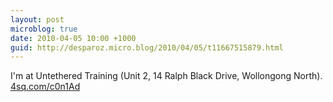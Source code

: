 ```yaml
---
layout: post
microblog: true
date: 2010-04-05 10:00 +1000
guid: http://desparoz.micro.blog/2010/04/05/t11667515879.html
---
```

I'm at Untethered Training (Unit 2, 14 Ralph Black Drive, Wollongong North). [4sq.com/c0n1Ad](http://4sq.com/c0n1Ad)
